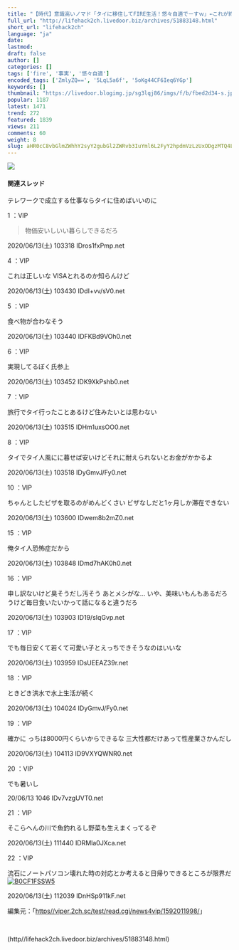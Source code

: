 ```yaml
---
title: "【時代】意識高いノマド「タイに移住してFIRE生活！悠々自適でーすｗ」←これが終わるかもしれないという事実"
full_url: "http://lifehack2ch.livedoor.biz/archives/51883148.html"
short_url: "lifehack2ch"
language: "ja"
date: 
lastmod: 
draft: false
author: []
categories: []
tags: ['fire', '事実', '悠々自適']
encoded_tags: ['ZmlyZQ==', '5LqL5a6f', '5oKg44CF6Ieq6YGp']
keywords: []
thumbnail: "https://livedoor.blogimg.jp/sg3lqj86/imgs/f/b/fbed2d34-s.jpg"
popular: 1187
latest: 1471
trend: 272
featured: 1839
views: 211
comments: 60
weight: 8
slug: aHR0cC8vbGlmZWhhY2syY2gubGl2ZWRvb3IuYml6L2FyY2hpdmVzLzUxODgzMTQ4Lmh0bWw=
---
```


![](https://livedoor.blogimg.jp/sg3lqj86/imgs/f/b/fbed2d34-s.jpg)

<div> <h4 class='source'>関連スレッド</h4> <p>テレワークで成立する仕事ならタイに住めばいいのに</p> <p class='t_name'>1 ：VIP</p> <blockquote class='AAA'>物価安いしいい暮らしできるだろ </blockquote><p>2020/06/13(土) 103318 IDros1fxPmp.net</p> <p class='t_name'>4 ：VIP</p> <p class='r4'>これは正しいな VISAとれるのか知らんけど </p><p>2020/06/13(土) 103430 IDdI+vv/sV0.net</p> <p class='t_name'>5 ：VIP</p> <p class='r4'>食べ物が合わなそう </p><p>2020/06/13(土) 103440 IDFKBd9VOh0.net</p> <p class='t_name'>6 ：VIP</p> <p class='r4'>実現してるぼく氏参上 </p><p>2020/06/13(土) 103452 IDK9XkPshb0.net</p> <p class='t_name'>7 ：VIP</p> <p class='r4'>旅行でタイ行ったことあるけど住みたいとは思わない </p><p>2020/06/13(土) 103515 IDHm1uxsOO0.net</p> <p class='t_name'>8 ：VIP</p> <p class='r4'>タイでタイ人風にに暮せば安いけどそれに耐えられないとお金がかかるよ </p><p>2020/06/13(土) 103518 IDyGmvJ/Fy0.net</p> <p class='t_name'>10 ：VIP</p> <p class='r4'>ちゃんとしたビザを取るのがめんどくさい ビザなしだと1ヶ月しか滞在できない </p><p>2020/06/13(土) 103600 IDwem8b2mZ0.net</p> <p class='t_name'>15 ：VIP</p> <p class='r4'>俺タイ人恐怖症だから </p><p>2020/06/13(土) 103848 IDmd7hAK0h0.net</p> <p class='t_name'>16 ：VIP</p> <p class='r4'>申し訳ないけど臭そうだし汚そう あとメシがな… いや、美味いもんもあるだろうけど毎日食いたいかって話になると違うだろ </p><p>2020/06/13(土) 103903 ID19/sIqGvp.net</p> <p class='t_name'>17 ：VIP</p> <p class='r4'>でも毎日安くて若くて可愛い子とえっちできそうなのはいいな </p><p>2020/06/13(土) 103959 IDsUEEAZ39r.net</p> <p class='t_name'>18 ：VIP</p> <p class='r4'>ときどき洪水で水上生活が続く </p><p>2020/06/13(土) 104024 IDyGmvJ/Fy0.net</p> <p class='t_name'>19 ：VIP</p> <p class='r4'>確かに っちは8000円くらいからできるな 三大性都だけあって性産業さかんだし </p><p>2020/06/13(土) 104113 ID9VXYQWNR0.net</p> <p class='t_name'>20 ：VIP</p> <p class='r4'>でも暑いし </p><p>20/06/13 1046 IDv7vzgUVT0.net</p> <p class='t_name'>21 ：VIP</p> <p class='r4'>そこらへんの川で魚釣れるし野菜も生えまくってるぞ </p><p>2020/06/13(土) 111440 IDRMla0JXca.net</p> <p class='t_name'>22 ：VIP</p> <p class='r2'>流石にノートパソコン壊れた時の対応とか考えると日帰りできるところが限界だ<a href='https//www.amazon.co.jp/dp/B0CF1FSSW5/?tag=nishiky24-22' target='_blank'><img src='https//m.media-amazon.com/images/I/51KMAskhTRL._SL500_.jpg' alt='B0CF1FSSW5' border='0'></a> </p><p>2020/06/13(土) 112039 IDnHSp911kF.net</p> <p class='p_url'>編集元：「<a href='https//viper.2ch.sc/test/read.cgi/news4vip/1592011998/' target='_blank'>https//viper.2ch.sc/test/read.cgi/news4vip/1592011998/</a>」</p> <br clear='all'></div>

(http//lifehack2ch.livedoor.biz/archives/51883148.html)
